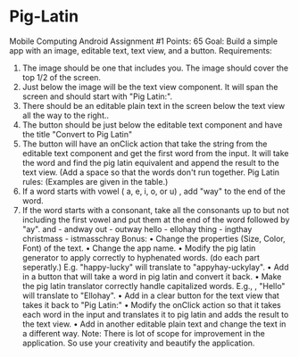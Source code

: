 # Pig-Latin
Mobile Computing Android
Assignment #1
Points: 65
Goal: Build a simple app with an image, editable text, text view, and a button.
Requirements:
1) The image should be one that includes you. The image should cover the top
1/2 of the screen.
2) Just below the image will be the text view component. It will span the screen
and should start with "Pig Latin:".
3) There should be an editable plain text in the screen below the text view all
the way to the right..
4) The button should be just below the editable text component and have the
title "Convert to Pig Latin"
5) The button will have an onClick action that take the string from the editable
text component and get the first word from the input. It will take the word
and find the pig latin equivalent and append the result to the text view. (Add
a space so that the words don't run together.
Pig Latin rules: (Examples are given in the table.)
1) If a word starts with vowel ( a, e, i, o, or u) , add "way" to the end of the
word.
2) If the word starts with a consonant, take all the consonants up to but not
including the first vowel and put them at the end of the word followed by
"ay".
and - andway
out - outway
hello - ellohay
thing - ingthay
christmass - istmasschray
Bonus:
• Change the properties (Size, Color, Font) of the text.
• Change the app name.
• Modify the pig latin generator to apply correctly to hyphenated words. (do
each part seperatly.) E.g. "happy-lucky" will translate to "appyhay-uckylay".
• Add in a button that will take a word in pig latin and convert it back.
• Make the pig latin translator correctly handle capitalized words. E.g., ,
"Hello" will translate to "Ellohay".
• Add in a clear button for the text view that takes it back to "Pig Latin:"
• Modify the onClick action so that it takes each word in the input and
translates it to pig latin and adds the result to the text view.
• Add in another editable plain text and change the text in a different way.
Note: There is lot of scope for improvement in the application. So use your
creativity and beautify the application.
